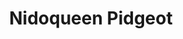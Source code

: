 ---
title: Nidoqueen Pidgeot
layout: deck
era: RS-PK
in_progress: true
description: Yaaass Queen
achievements:
links:
  - href: https://holonresearchtower.com/decks?identifier=nidoqueen-frlg
    title: Holon Research Tower
cards:
  pokemon:
    - name: Nidoran ♀
      set: RG
      number: 70
      quantity: 4
      missing_count: 3
    - name: Nidorina
      set: RG
      number: 40
      quantity: 3
      missing_count: 3
    - name: Nidoqueen
      set: RG
      number: 9
      quantity: 3
      missing_count: 3
    - name: Nidoqueen
      set: DF
      number: 7
      quantity: 1
      missing_count: 1
    - name: Pidgey
      set: RG
      number: 73
      quantity: 3
      missing_count: 2
    - name: Pidgeotto
      set: RG
      number: 45
      quantity: 2
      missing_count: 2
    - name: Pidgeot
      set: RG
      number: 10
      quantity: 2
      missing_count: 1
    - name: Feebas
      set: EM
      number: 49
      quantity: 1
      missing_count: 1
    - name: Milotic
      set: HL
      number: 12
      quantity: 1
      missing_count: 1
    - name: Holon's Magneton
      set: DS
      number: 22
      quantity: 1
  trainers:
    - name: Rocket's Admin.
      set: TRR
      number: 86
      quantity: 4
      missing_count: 3
    - name: Celio's Network
      set: CG
      number: 73
      quantity: 4
    - name: Steven's Advice
      set: PK
      number: 83
      quantity: 4
    - name: Mr. Briney's Compassion
      set: DR
      number: 87
      quantity: 2
    - name: Rare Candy
      set: HP
      number: 90
      quantity: 4
      missing_count: 2
    - name: Great Ball
      set: PK
      number: 77
      quantity: 4
    - name: VS Seeker
      set: RG
      number: 100
      quantity: 1
    - name: Pokémon Retriever
      set: TRR
      number: 84
      quantity: 1
    - name: Desert Ruins
      set: HL
      number: 88
      quantity: 4
      missing_count: 2
  energy:
    - name: Double Rainbow Energy
      set: CG
      number: 88
      quantity: 4
      missing_count: 1
    - name: Heal Energy
      set: DX
      number: 94
      quantity: 2
    - name: Grass Energy
      set: PK
      number: 103
      quantity: 4
    - name: Fighting Energy
      set: PK
      number: 108
      quantity: 1
---
